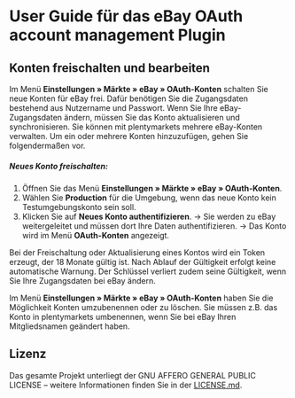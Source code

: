 # User Guide für das eBay OAuth account management Plugin

<div class="container-toc"></div>

## Konten freischalten und bearbeiten

Im Menü **Einstellungen » Märkte » eBay » OAuth-Konten** schalten Sie neue Konten für eBay frei. Dafür benötigen Sie die Zugangsdaten bestehend aus Nutzername und Passwort. Wenn Sie Ihre eBay-Zugangsdaten ändern, müssen Sie das Konto aktualisieren und synchronisieren. Sie können mit plentymarkets mehrere eBay-Konten verwalten. Um ein oder mehrere Konten hinzuzufügen, gehen Sie folgendermaßen vor.

##### Neues Konto freischalten:

 1. Öffnen Sie das Menü **Einstellungen » Märkte » eBay » OAuth-Konten**.
 2. Wählen Sie **Production** für die Umgebung, wenn das neue Konto kein Testumgebungskonto sein soll.
 3. Klicken Sie auf **Neues Konto authentifizieren**.
 → Sie werden zu eBay weitergeleitet und müssen dort Ihre Daten authentifizieren.
 → Das Konto wird im Menü **OAuth-Konten** angezeigt.
    
Bei der Freischaltung oder Aktualisierung eines Kontos wird ein Token erzeugt, der 18 Monate gültig ist. Nach Ablauf der Gültigkeit erfolgt keine automatische Warnung. Der Schlüssel verliert zudem seine Gültigkeit, wenn Sie Ihre Zugangsdaten bei eBay ändern.

Im Menü **Einstellungen » Märkte » eBay » OAuth-Konten** haben Sie die Möglichkeit Konten umzubenennen oder zu löschen. Sie müssen z.B. das Konto in plentymarkets umbenennen, wenn Sie bei eBay Ihren Mitgliedsnamen geändert haben.    

## Lizenz

Das gesamte Projekt unterliegt der GNU AFFERO GENERAL PUBLIC LICENSE – weitere Informationen finden Sie in der [LICENSE.md](https://github.com/plentymarkets/plugin-etsy/blob/master/LICENSE.md).

